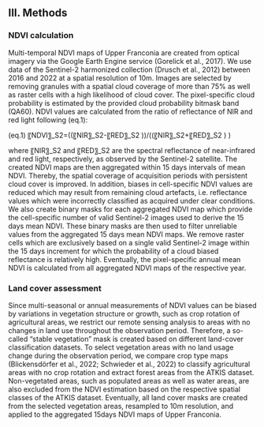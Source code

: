 ## III. Methods
### NDVI calculation
Multi-temporal NDVI maps of Upper Franconia are created from optical imagery via the Google Earth Engine service (Gorelick et al., 2017). We use data of the Sentinel-2 harmonized collection (Drusch et al., 2012) between 2016 and 2022 at a spatial resolution of 10m. Images are selected by removing granules with a spatial cloud coverage of more than 75% as well as raster cells with a high likelihood of cloud cover. The pixel-specific cloud probability is estimated by the provided cloud probability bitmask band (QA60). NDVI values are calculated from the ratio of reflectance of NIR and red light following (eq.1): 

(eq.1)     〖NDVI〗_S2=((〖NIR〗_S2-〖RED〗_S2 ))/((〖NIR〗_S2+〖RED〗_S2 ) )

where 〖NIR〗_S2 and 〖RED〗_S2 are the spectral reflectance of near-infrared and red light, respectively, as observed by the Sentinel-2 satellite. The created NDVI maps are then aggregated within 15 days intervals of mean NDVI. Thereby, the spatial coverage of acquisition periods with persistent cloud cover is improved. In addition, biases in cell-specific NDVI values are reduced which may result from remaining cloud artefacts, i.e. reflectance values which were incorrectly classified as acquired under clear conditions. We also create binary masks for each aggregated NDVI map which provide the cell-specific number of valid Sentinel-2 images used to derive the 15 days mean NDVI. These binary masks are then used to filter unreliable values from the aggregated 15 days mean NDVI maps. We remove raster cells which are exclusively based on a single valid Sentinel-2 image within the 15 days increment for which the probability of a cloud biased reflectance is relatively high. Eventually, the pixel-specific annual mean NDVI is calculated from all aggregated NDVI maps of the respective year. 

### Land cover assessment
Since multi-seasonal or annual measurements of NDVI values can be biased by variations in vegetation structure or growth, such as crop rotation of agricultural areas, we restrict our remote sensing analysis to areas with no changes in land use throughout the observation period. Therefore, a so-called “stable vegetation” mask is created based on different land-cover classification datasets. To select vegetation areas with no land usage change during the observation period, we compare crop type maps (Blickensdörfer et al., 2022; Schwieder et al., 2022) to classify agricultural areas with no crop rotation and extract forest areas from the ATKIS dataset. Non-vegetated areas, such as populated areas as well as water areas, are also excluded from the NDVI estimation based on the respective spatial classes of the ATKIS dataset. Eventually, all land cover masks are created from the selected vegetation areas, resampled to 10m resolution, and applied to the aggregated 15days NDVI maps of Upper Franconia. 

